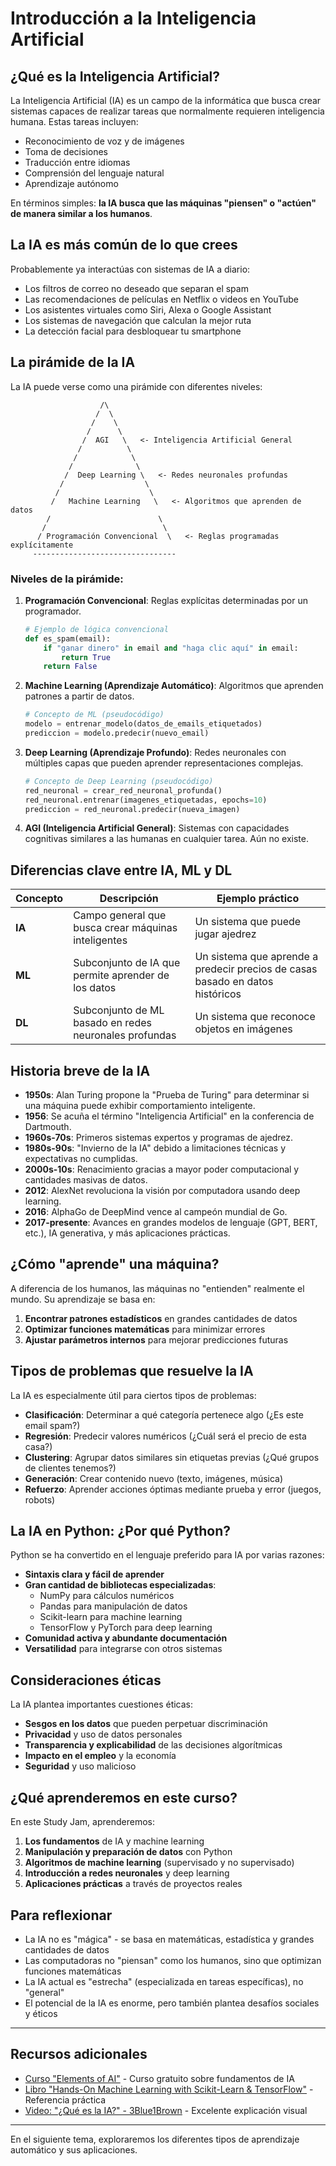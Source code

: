 # Introducción a la Inteligencia Artificial

## ¿Qué es la Inteligencia Artificial?

La Inteligencia Artificial (IA) es un campo de la informática que busca crear sistemas capaces de realizar tareas que normalmente requieren inteligencia humana. Estas tareas incluyen:

- Reconocimiento de voz y de imágenes
- Toma de decisiones
- Traducción entre idiomas
- Comprensión del lenguaje natural
- Aprendizaje autónomo

En términos simples: **la IA busca que las máquinas "piensen" o "actúen" de manera similar a los humanos**.

## La IA es más común de lo que crees

Probablemente ya interactúas con sistemas de IA a diario:

- Los filtros de correo no deseado que separan el spam
- Las recomendaciones de películas en Netflix o videos en YouTube
- Los asistentes virtuales como Siri, Alexa o Google Assistant
- Los sistemas de navegación que calculan la mejor ruta
- La detección facial para desbloquear tu smartphone

## La pirámide de la IA

La IA puede verse como una pirámide con diferentes niveles:

```
                    /\
                   /  \
                  /    \
                 /      \
                /  AGI   \   <- Inteligencia Artificial General
               /          \
              /            \
             /              \
            /  Deep Learning \   <- Redes neuronales profundas
           /                  \
          /                    \
         /   Machine Learning   \   <- Algoritmos que aprenden de datos
        /                        \
       /                          \
      / Programación Convencional  \   <- Reglas programadas explícitamente
     --------------------------------
```

### Niveles de la pirámide:

1. **Programación Convencional**: Reglas explícitas determinadas por un programador.
   ```python
   # Ejemplo de lógica convencional
   def es_spam(email):
       if "ganar dinero" in email and "haga clic aquí" in email:
           return True
       return False
   ```

2. **Machine Learning (Aprendizaje Automático)**: Algoritmos que aprenden patrones a partir de datos.
   ```python
   # Concepto de ML (pseudocódigo)
   modelo = entrenar_modelo(datos_de_emails_etiquetados)
   prediccion = modelo.predecir(nuevo_email)
   ```

3. **Deep Learning (Aprendizaje Profundo)**: Redes neuronales con múltiples capas que pueden aprender representaciones complejas.
   ```python
   # Concepto de Deep Learning (pseudocódigo)
   red_neuronal = crear_red_neuronal_profunda()
   red_neuronal.entrenar(imagenes_etiquetadas, epochs=10)
   prediccion = red_neuronal.predecir(nueva_imagen)
   ```

4. **AGI (Inteligencia Artificial General)**: Sistemas con capacidades cognitivas similares a las humanas en cualquier tarea. Aún no existe.

## Diferencias clave entre IA, ML y DL

| Concepto | Descripción | Ejemplo práctico |
|----------|-------------|------------------|
| **IA** | Campo general que busca crear máquinas inteligentes | Un sistema que puede jugar ajedrez |
| **ML** | Subconjunto de IA que permite aprender de los datos | Un sistema que aprende a predecir precios de casas basado en datos históricos |
| **DL** | Subconjunto de ML basado en redes neuronales profundas | Un sistema que reconoce objetos en imágenes |

## Historia breve de la IA

- **1950s**: Alan Turing propone la "Prueba de Turing" para determinar si una máquina puede exhibir comportamiento inteligente.
- **1956**: Se acuña el término "Inteligencia Artificial" en la conferencia de Dartmouth.
- **1960s-70s**: Primeros sistemas expertos y programas de ajedrez.
- **1980s-90s**: "Invierno de la IA" debido a limitaciones técnicas y expectativas no cumplidas.
- **2000s-10s**: Renacimiento gracias a mayor poder computacional y cantidades masivas de datos.
- **2012**: AlexNet revoluciona la visión por computadora usando deep learning.
- **2016**: AlphaGo de DeepMind vence al campeón mundial de Go.
- **2017-presente**: Avances en grandes modelos de lenguaje (GPT, BERT, etc.), IA generativa, y más aplicaciones prácticas.

## ¿Cómo "aprende" una máquina?

A diferencia de los humanos, las máquinas no "entienden" realmente el mundo. Su aprendizaje se basa en:

1. **Encontrar patrones estadísticos** en grandes cantidades de datos
2. **Optimizar funciones matemáticas** para minimizar errores
3. **Ajustar parámetros internos** para mejorar predicciones futuras

## Tipos de problemas que resuelve la IA

La IA es especialmente útil para ciertos tipos de problemas:

- **Clasificación**: Determinar a qué categoría pertenece algo (¿Es este email spam?)
- **Regresión**: Predecir valores numéricos (¿Cuál será el precio de esta casa?)
- **Clustering**: Agrupar datos similares sin etiquetas previas (¿Qué grupos de clientes tenemos?)
- **Generación**: Crear contenido nuevo (texto, imágenes, música)
- **Refuerzo**: Aprender acciones óptimas mediante prueba y error (juegos, robots)

## La IA en Python: ¿Por qué Python?

Python se ha convertido en el lenguaje preferido para IA por varias razones:

- **Sintaxis clara y fácil de aprender**
- **Gran cantidad de bibliotecas especializadas**:
  - NumPy para cálculos numéricos
  - Pandas para manipulación de datos
  - Scikit-learn para machine learning
  - TensorFlow y PyTorch para deep learning
- **Comunidad activa y abundante documentación**
- **Versatilidad** para integrarse con otros sistemas

## Consideraciones éticas

La IA plantea importantes cuestiones éticas:

- **Sesgos en los datos** que pueden perpetuar discriminación
- **Privacidad** y uso de datos personales
- **Transparencia y explicabilidad** de las decisiones algorítmicas
- **Impacto en el empleo** y la economía
- **Seguridad** y uso malicioso

## ¿Qué aprenderemos en este curso?

En este Study Jam, aprenderemos:

1. **Los fundamentos** de IA y machine learning
2. **Manipulación y preparación de datos** con Python
3. **Algoritmos de machine learning** (supervisado y no supervisado)
4. **Introducción a redes neuronales** y deep learning
5. **Aplicaciones prácticas** a través de proyectos reales

## Para reflexionar

- La IA no es "mágica" - se basa en matemáticas, estadística y grandes cantidades de datos
- Las computadoras no "piensan" como los humanos, sino que optimizan funciones matemáticas
- La IA actual es "estrecha" (especializada en tareas específicas), no "general"
- El potencial de la IA es enorme, pero también plantea desafíos sociales y éticos

---

## Recursos adicionales

- [Curso "Elements of AI"](https://www.elementsofai.com/) - Curso gratuito sobre fundamentos de IA
- [Libro "Hands-On Machine Learning with Scikit-Learn & TensorFlow"](https://www.oreilly.com/library/view/hands-on-machine-learning/9781492032632/) - Referencia práctica
- [Video: "¿Qué es la IA?" - 3Blue1Brown](https://www.youtube.com/watch?v=aircAruvnKk) - Excelente explicación visual

---

En el siguiente tema, exploraremos los diferentes tipos de aprendizaje automático y sus aplicaciones.
